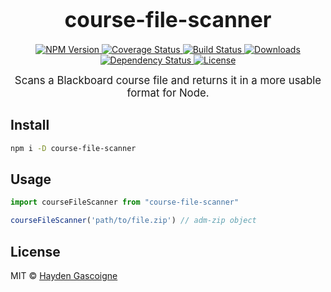 <big><h1 align="center">course-file-scanner</h1></big>

<p align="center">
  <a href="https://npmjs.org/package/course-file-scanner">
    <img src="https://img.shields.io/npm/v/course-file-scanner.svg?style=flat-square"
         alt="NPM Version">
  </a>

  <a href="https://coveralls.io/r/collectively-made/course-file-scanner">
    <img src="https://img.shields.io/coveralls/collectively-made/course-file-scanner.svg?style=flat-square"
         alt="Coverage Status">
  </a>

  <a href="https://travis-ci.org/collectively-made/course-file-scanner">
    <img src="https://img.shields.io/travis/collectively-made/course-file-scanner.svg?style=flat-square"
         alt="Build Status">
  </a>

  <a href="https://npmjs.org/package/course-file-scanner">
    <img src="http://img.shields.io/npm/dm/course-file-scanner.svg?style=flat-square"
         alt="Downloads">
  </a>

  <a href="https://david-dm.org/collectively-made/course-file-scanner.svg">
    <img src="https://david-dm.org/collectively-made/course-file-scanner.svg?style=flat-square"
         alt="Dependency Status">
  </a>

  <a href="https://github.com/collectively-made/course-file-scanner/blob/master/LICENSE">
    <img src="https://img.shields.io/npm/l/course-file-scanner.svg?style=flat-square"
         alt="License">
  </a>
</p>

<p align="center"><big>
Scans a Blackboard course file and returns it in a more usable format for Node.
</big></p>


## Install

```sh
npm i -D course-file-scanner
```

## Usage

```js
import courseFileScanner from "course-file-scanner"

courseFileScanner('path/to/file.zip') // adm-zip object
```

## License

MIT © [Hayden Gascoigne](http://github.com/collectively-made)

[npm-url]: https://npmjs.org/package/course-file-scanner
[npm-image]: https://img.shields.io/npm/v/course-file-scanner.svg?style=flat-square

[travis-url]: https://travis-ci.org/collectively-made/course-file-scanner
[travis-image]: https://img.shields.io/travis/collectively-made/course-file-scanner.svg?style=flat-square

[coveralls-url]: https://coveralls.io/r/collectively-made/course-file-scanner
[coveralls-image]: https://img.shields.io/coveralls/collectively-made/course-file-scanner.svg?style=flat-square

[depstat-url]: https://david-dm.org/collectively-made/course-file-scanner
[depstat-image]: https://david-dm.org/collectively-made/course-file-scanner.svg?style=flat-square

[download-badge]: http://img.shields.io/npm/dm/course-file-scanner.svg?style=flat-square
